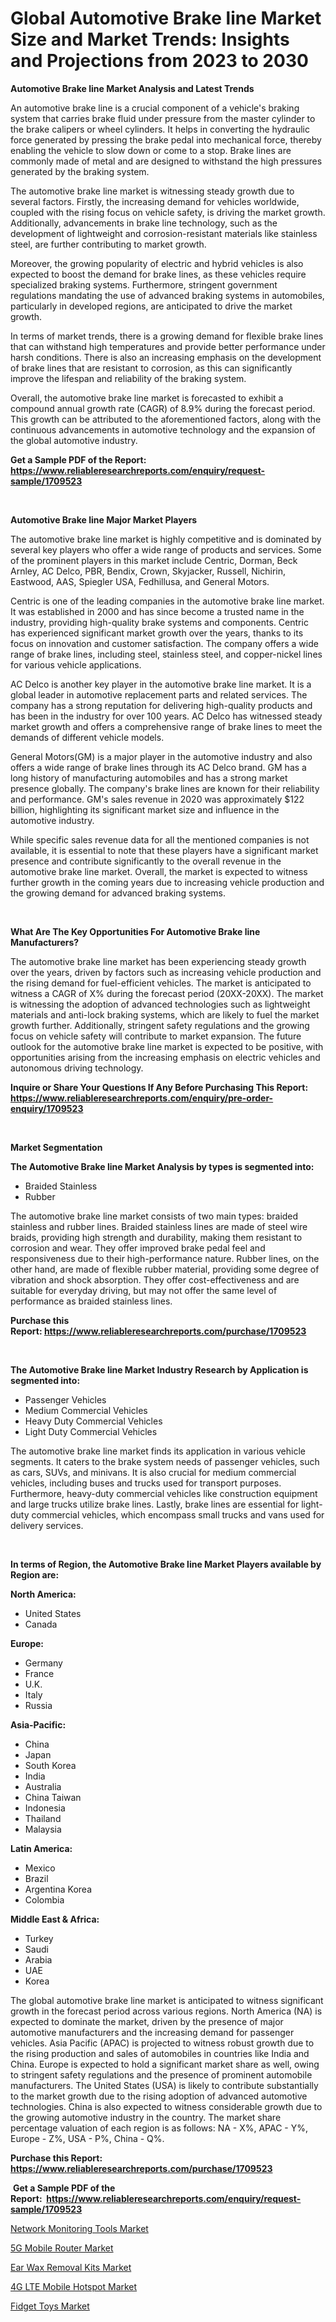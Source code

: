 <p><h1>Global Automotive Brake line Market Size and Market Trends: Insights and Projections from 2023 to 2030</h1></p><p><strong>Automotive Brake line Market Analysis and Latest Trends</strong></p>
<p><p>An automotive brake line is a crucial component of a vehicle's braking system that carries brake fluid under pressure from the master cylinder to the brake calipers or wheel cylinders. It helps in converting the hydraulic force generated by pressing the brake pedal into mechanical force, thereby enabling the vehicle to slow down or come to a stop. Brake lines are commonly made of metal and are designed to withstand the high pressures generated by the braking system.</p><p>The automotive brake line market is witnessing steady growth due to several factors. Firstly, the increasing demand for vehicles worldwide, coupled with the rising focus on vehicle safety, is driving the market growth. Additionally, advancements in brake line technology, such as the development of lightweight and corrosion-resistant materials like stainless steel, are further contributing to market growth.</p><p>Moreover, the growing popularity of electric and hybrid vehicles is also expected to boost the demand for brake lines, as these vehicles require specialized braking systems. Furthermore, stringent government regulations mandating the use of advanced braking systems in automobiles, particularly in developed regions, are anticipated to drive the market growth.</p><p>In terms of market trends, there is a growing demand for flexible brake lines that can withstand high temperatures and provide better performance under harsh conditions. There is also an increasing emphasis on the development of brake lines that are resistant to corrosion, as this can significantly improve the lifespan and reliability of the braking system.</p><p>Overall, the automotive brake line market is forecasted to exhibit a compound annual growth rate (CAGR) of 8.9% during the forecast period. This growth can be attributed to the aforementioned factors, along with the continuous advancements in automotive technology and the expansion of the global automotive industry.</p></p>
<p><strong>Get a Sample PDF of the Report:&nbsp; <a href="https://www.reliableresearchreports.com/enquiry/request-sample/1709523">https://www.reliableresearchreports.com/enquiry/request-sample/1709523</a></strong></p>
<p>&nbsp;</p>
<p><strong>Automotive Brake line Major Market Players</strong></p>
<p><p>The automotive brake line market is highly competitive and is dominated by several key players who offer a wide range of products and services. Some of the prominent players in this market include Centric, Dorman, Beck Arnley, AC Delco, PBR, Bendix, Crown, Skyjacker, Russell, Nichirin, Eastwood, AAS, Spiegler USA, Fedhillusa, and General Motors.</p><p>Centric is one of the leading companies in the automotive brake line market. It was established in 2000 and has since become a trusted name in the industry, providing high-quality brake systems and components. Centric has experienced significant market growth over the years, thanks to its focus on innovation and customer satisfaction. The company offers a wide range of brake lines, including steel, stainless steel, and copper-nickel lines for various vehicle applications.</p><p>AC Delco is another key player in the automotive brake line market. It is a global leader in automotive replacement parts and related services. The company has a strong reputation for delivering high-quality products and has been in the industry for over 100 years. AC Delco has witnessed steady market growth and offers a comprehensive range of brake lines to meet the demands of different vehicle models.</p><p>General Motors(GM) is a major player in the automotive industry and also offers a wide range of brake lines through its AC Delco brand. GM has a long history of manufacturing automobiles and has a strong market presence globally. The company's brake lines are known for their reliability and performance. GM's sales revenue in 2020 was approximately $122 billion, highlighting its significant market size and influence in the automotive industry.</p><p>While specific sales revenue data for all the mentioned companies is not available, it is essential to note that these players have a significant market presence and contribute significantly to the overall revenue in the automotive brake line market. Overall, the market is expected to witness further growth in the coming years due to increasing vehicle production and the growing demand for advanced braking systems.</p></p>
<p>&nbsp;</p>
<p><strong>What Are The Key Opportunities For Automotive Brake line Manufacturers?</strong></p>
<p><p>The automotive brake line market has been experiencing steady growth over the years, driven by factors such as increasing vehicle production and the rising demand for fuel-efficient vehicles. The market is anticipated to witness a CAGR of X% during the forecast period (20XX-20XX). The market is witnessing the adoption of advanced technologies such as lightweight materials and anti-lock braking systems, which are likely to fuel the market growth further. Additionally, stringent safety regulations and the growing focus on vehicle safety will contribute to market expansion. The future outlook for the automotive brake line market is expected to be positive, with opportunities arising from the increasing emphasis on electric vehicles and autonomous driving technology.</p></p>
<p><strong>Inquire or Share Your Questions If Any Before Purchasing This Report: <a href="https://www.reliableresearchreports.com/enquiry/pre-order-enquiry/1709523">https://www.reliableresearchreports.com/enquiry/pre-order-enquiry/1709523</a></strong></p>
<p>&nbsp;</p>
<p><strong>Market Segmentation</strong></p>
<p><strong>The Automotive Brake line Market Analysis by types is segmented into:</strong></p>
<p><ul><li>Braided Stainless</li><li>Rubber</li></ul></p>
<p><p>The automotive brake line market consists of two main types: braided stainless and rubber lines. Braided stainless lines are made of steel wire braids, providing high strength and durability, making them resistant to corrosion and wear. They offer improved brake pedal feel and responsiveness due to their high-performance nature. Rubber lines, on the other hand, are made of flexible rubber material, providing some degree of vibration and shock absorption. They offer cost-effectiveness and are suitable for everyday driving, but may not offer the same level of performance as braided stainless lines.</p></p>
<p><strong>Purchase this Report:&nbsp;<a href="https://www.reliableresearchreports.com/purchase/1709523">https://www.reliableresearchreports.com/purchase/1709523</a></strong></p>
<p>&nbsp;</p>
<p><strong>The Automotive Brake line Market Industry Research by Application is segmented into:</strong></p>
<p><ul><li>Passenger Vehicles</li><li>Medium Commercial Vehicles</li><li>Heavy Duty Commercial Vehicles</li><li>Light Duty Commercial Vehicles</li></ul></p>
<p><p>The automotive brake line market finds its application in various vehicle segments. It caters to the brake system needs of passenger vehicles, such as cars, SUVs, and minivans. It is also crucial for medium commercial vehicles, including buses and trucks used for transport purposes. Furthermore, heavy-duty commercial vehicles like construction equipment and large trucks utilize brake lines. Lastly, brake lines are essential for light-duty commercial vehicles, which encompass small trucks and vans used for delivery services.</p></p>
<p>&nbsp;</p>
<p><strong>In terms of Region, the Automotive Brake line Market Players available by Region are:</strong></p>
<p>
    <p> <strong> North America: </strong>
        <ul>
            <li>United States</li>
            <li>Canada</li>
        </ul>
        </p> 
    <p> <strong> Europe: </strong>
        <ul>
            <li>Germany</li>
            <li>France</li>
            <li>U.K.</li>
            <li>Italy</li>
            <li>Russia</li>
        </ul>
        </p> 
    <p> <strong> Asia-Pacific: </strong>
        <ul>
            <li>China</li>
            <li>Japan</li>
            <li>South Korea</li>
            <li>India</li>
            <li>Australia</li>
            <li>China Taiwan</li>
            <li>Indonesia</li>
            <li>Thailand</li>
            <li>Malaysia</li>
        </ul>
        </p> 
    <p> <strong> Latin America: </strong>
        <ul>
            <li>Mexico</li>
            <li>Brazil</li>
            <li>Argentina Korea</li>
            <li>Colombia</li>
        </ul>
        </p> 
    <p> <strong> Middle East & Africa: </strong>
        <ul>
            <li>Turkey</li>
            <li>Saudi</li>
            <li>Arabia</li>
            <li>UAE</li>
            <li>Korea</li>
        </ul>
    </p>
    </p>
<p><p>The global automotive brake line market is anticipated to witness significant growth in the forecast period across various regions. North America (NA) is expected to dominate the market, driven by the presence of major automotive manufacturers and the increasing demand for passenger vehicles. Asia Pacific (APAC) is projected to witness robust growth due to the rising production and sales of automobiles in countries like India and China. Europe is expected to hold a significant market share as well, owing to stringent safety regulations and the presence of prominent automobile manufacturers. The United States (USA) is likely to contribute substantially to the market growth due to the rising adoption of advanced automotive technologies. China is also expected to witness considerable growth due to the growing automotive industry in the country. The market share percentage valuation of each region is as follows: NA - X%, APAC - Y%, Europe - Z%, USA - P%, China - Q%.</p></p>
<p><strong>Purchase this Report: <a href="https://www.reliableresearchreports.com/purchase/1709523">https://www.reliableresearchreports.com/purchase/1709523</a></strong></p>
<p>&nbsp;<strong>Get a Sample PDF of the Report:&nbsp;&nbsp;<a href="https://www.reliableresearchreports.com/enquiry/request-sample/1709523">https://www.reliableresearchreports.com/enquiry/request-sample/1709523</a></strong></p>
<p><strong></strong></p>
<p><p><a href="https://www.linkedin.com/pulse/network-monitoring-tools-market-insights-players-forecast-ipree/">Network Monitoring Tools Market</a></p><p><a href="https://www.linkedin.com/pulse/5g-mobile-router-market-share-amp-new-trends-analysis-report-1qgle/">5G Mobile Router Market</a></p><p><a href="https://medium.com/@judithhoffman05/ear-wax-removal-kits-market-trends-and-market-analysis-forecasted-for-period-2023-2030-cd1c4c041c5d">Ear Wax Removal Kits Market</a></p><p><a href="https://www.linkedin.com/pulse/4g-lte-mobile-hotspot-market-size-growth-forecast-from-2023-j4rie/">4G LTE Mobile Hotspot Market</a></p><p><a href="https://medium.com/@kimberlymontgomery2004/fidget-toys-market-insight-market-trends-growth-forecasted-from-2023-to-2030-ebb9006fec51">Fidget Toys Market</a></p></p>